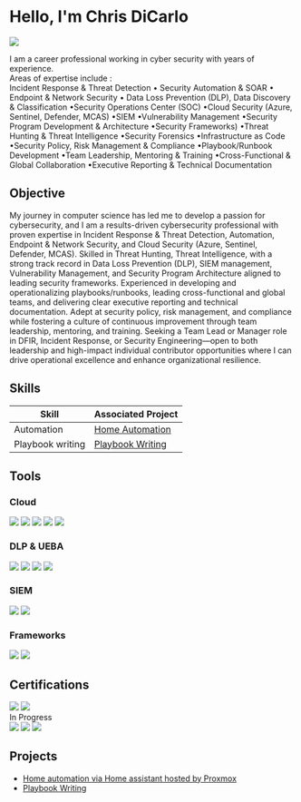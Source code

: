 # Hello, I'm Chris DiCarlo
<a href="https://www.linkedin.com/in/chris-dicarlo"><img src="https://img.shields.io/badge/-LinkedIn-0072b1?&style=for-the-badge&logo=linkedin&logoColor=white" /></a>

I am a career professional working in cyber security with years of experience. 
<BR>Areas of expertise include :<BR>
  Incident Response & Threat Detection • Security Automation & SOAR • Endpoint & Network Security • Data Loss Prevention (DLP), Data Discovery & Classification •Security Operations Center (SOC) •Cloud Security (Azure, Sentinel, Defender, MCAS) •SIEM •Vulnerability Management •Security Program Development & Architecture •Security Frameworks) •Threat Hunting & Threat Intelligence •Security Forensics •Infrastructure as Code •Security Policy, Risk Management & Compliance •Playbook/Runbook Development •Team Leadership, Mentoring & Training •Cross-Functional & Global Collaboration •Executive Reporting & Technical Documentation



## Objective

My journey in computer science has led me to develop a passion for cybersecurity, and I am a results-driven cybersecurity professional with proven expertise in Incident Response & Threat Detection, Automation, Endpoint & Network Security, and Cloud Security (Azure, Sentinel, Defender, MCAS). Skilled in Threat Hunting, Threat Intelligence,  with a strong track record in Data Loss Prevention (DLP), SIEM management, Vulnerability Management, and Security Program Architecture aligned to leading security frameworks. Experienced in developing and operationalizing playbooks/runbooks, leading cross-functional and global teams, and delivering clear executive reporting and technical documentation. Adept at security policy, risk management, and compliance while fostering a culture of continuous improvement through team leadership, mentoring, and training. Seeking a Team Lead or Manager role in DFIR, Incident Response, or Security Engineering—open to both leadership and high-impact individual contributor opportunities where I can drive operational excellence and enhance organizational resilience.

## Skills


| Skill                                         | Associated Project         |
|-----------------------------------------------|----------------------------|
| Automation                                    | <a href="https://github.com/Chris-DiCarlo/Home-Automation/blob/main/README.md">Home Automation</a>|
| Playbook writing                              | <a href="https://github.com/Chris-DiCarlo/Playbook-Writing/edit/main/README.md"> Playbook Writing</a>


## Tools
<div>
  <H3>Cloud</H3>
  <img src="https://img.shields.io/badge/-CrowdStrike-E30613?&style=for-the-badge&logo=CrowdStrike&logoColor=white" />
  <img src="https://img.shields.io/badge/-Zscaler-0066CC?&style=for-the-badge&logo=Zscaler&logoColor=white" />
  <img src="https://img.shields.io/badge/-Microsoft%20Sentinel-0078D4?&style=for-the-badge&logo=Microsoft&logoColor=white" />
  <img src="https://img.shields.io/badge/-Microsoft%20Cloud%20App%20Security-0078D4?&style=for-the-badge&logo=Microsoft&logoColor=white" />
  <img src="https://img.shields.io/badge/-Microsoft%20Defender-0078D4?&style=for-the-badge&logo=Microsoft%20Defender&logoColor=white" />

</div>
<div>
  <H3>DLP & UEBA</H3>
  <img src="https://img.shields.io/badge/-Symantec-FFCC00?&style=for-the-badge&logo=Symantec&logoColor=black" />
  <img src="https://img.shields.io/badge/-Proofpoint%20DLP-000000?&style=for-the-badge&logo=Proofpoint&logoColor=white" />
  <img src="https://img.shields.io/badge/-Microsoft%20Purview-0078D4?&style=for-the-badge&logo=Microsoft&logoColor=white" />
  <img src="https://img.shields.io/badge/-Exabeam-00B140?&style=for-the-badge&logo=Exabeam&logoColor=white" />
</div>

### SIEM
<div>
    <img src="https://img.shields.io/badge/-Microsoft_Sentinel-0078D4?&style=for-the-badge&logo=Microsoft&logoColor=white" />
    <img src="https://img.shields.io/badge/-Splunk-000000?&style=for-the-badge&logo=Splunk&logoColor=white" />
</div>

### Frameworks
<div>
  <img src="https://img.shields.io/badge/-MITRE%20ATT%26CK-FF6600?&style=for-the-badge&logo=MITRE&logoColor=white" />
  <img src="https://img.shields.io/badge/-NIST-003366?&style=for-the-badge&logo=NIST&logoColor=white" />
</div>

## Certifications
<div>
<img src="https://img.shields.io/badge/-ITIL%20Foundation-2F4F4F?&style=for-the-badge&logo=ITIL&logoColor=white" />
<img src="https://img.shields.io/badge/-Lean%20Six%20Sigma%20Green%20Belt-006400?&style=for-the-badge&logo=Six%20Sigma&logoColor=white" />
<BR>In Progress<BR>
<img src="https://img.shields.io/badge/-eJPT%20v2-00BFFF?&style=for-the-badge&logo=ElasticStack&logoColor=white" />
<img src="https://img.shields.io/badge/-INE%20Threat%20Hunter-FF6600?&style=for-the-badge&logo=INE&logoColor=white" />
<img src="https://img.shields.io/badge/-TryHackMe%20SOC%20Level%201-212C42?&style=for-the-badge&logo=TryHackMe&logoColor=white" />


</div>

## Projects
- <a href="https://github.com/Chris-DiCarlo/Home-Automation/blob/main/README.md">Home automation via Home assistant hosted by Proxmox </a>
- <a href="https://github.com/Chris-DiCarlo/Playbook-Writing/edit/main/README.md"> Playbook Writing</a>
